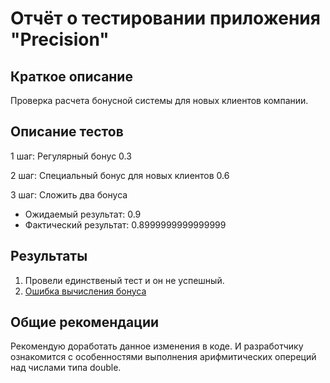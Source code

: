 # Отчёт о тестировании приложения "Precision"

## Краткое описание

Проверка расчета бонусной системы для новых клиентов компании.

## Описание тестов

1 шаг: Регулярный бонус 0.3

2 шаг: Специальный бонус для новых клиентов 0.6

3 шаг: Сложить два бонуса

* Ожидаемый результат: 0.9
* Фактический результат: 0.8999999999999999

## Результаты

1. Провели единственый тест и он не успешный.
2. [Ошибка вычисления бонуса ](https://github.com/mirasim/Precision/issues/1)

## Общие рекомендации

Рекомендую доработать данное изменения в коде. И разработчику ознакомится с особенностями выполнения арифмитических опереций над числами типа double. 